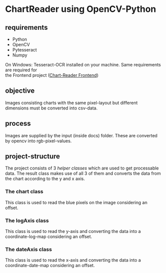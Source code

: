# ChartReader using OpenCV-Python

## requirements
* Python
* OpenCV
* Pytesseract
* Numpy

On Windows: Tesseract-OCR installed on your machine. Same requirements are required for  
the Frontend project ([Chart-Reader Frontend](https://github.com/EinboeckFranz/chartreader_frontend))

## objective
Images consisting charts with the same pixel-layout but different dimensions must be converted into csv-data.

## process
Images are supplied by the input (inside docs) folder. These are converted by opencv into rgb-pixel-values. 

## project-structure

The project consists of 3 _helper classes_ which are used to get processable data. 
The result class makes use of all 3 of them and converts the data from the chart according to the y and x axis.

### The chart class
This class is used to read the blue pixels on the image considering an offset.

### The logAxis class
This class is used to read the y-axis and converting the data into a coordinate-log-map considering an offset.

### The dateAxis class
This class is used to read the x-axis and converting the data into a coordinate-date-map considering an offset.